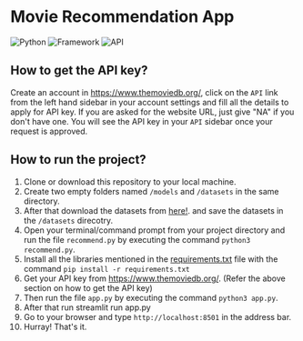 # Movie Recommendation App

![Python](https://img.shields.io/badge/Python-3.8-blueviolet)
![Framework](https://img.shields.io/badge/Framework-Streamlit-red)
![API](https://img.shields.io/badge/API-TMDB-fcba03)


## How to get the API key?

Create an account in https://www.themoviedb.org/, click on the `API` link from the left hand sidebar in your account settings and fill all the details to apply for API key. If you are asked for the website URL, just give "NA" if you don't have one. You will see the API key in your `API` sidebar once your request is approved.

## How to run the project?
1. Clone or download this repository to your local machine.
2. Create two empty folders named `/models` and `/datasets` in the same directory.
3. After that download the datasets from [here!](https://www.kaggle.com/tmdb/tmdb-movie-metadata?select=tmdb_5000_movies.csv). and save the datasets in the `/datasets` direcotry.
4. Open your terminal/command prompt from your project directory and run the file `recommend.py` by executing the command `python3 recommend.py`.
5. Install all the libraries mentioned in the [requirements.txt](https://github.com/qwertyz15/Movie-Recommendation-App/blob/main/requirements.txt) file with the command `pip install -r requirements.txt`
6. Get your API key from https://www.themoviedb.org/. (Refer the above section on how to get the API key)
7. Then run the file `app.py` by executing the command `python3 app.py`.
8. After that run streamlit run app.py
9. Go to your browser and type `http://localhost:8501` in the address bar.
10. Hurray! That's it.

